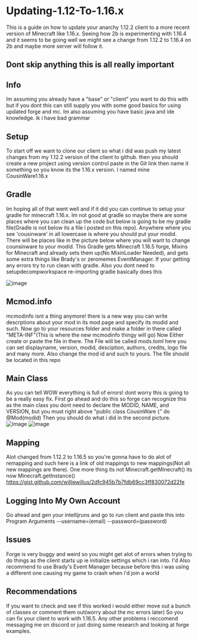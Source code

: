 # Updating-1.12-To-1.16.x
This is a guide on how to update your anarchy 1.12.2 client to a more recent version of Minecraft like 1.16.x. Seeing how 2b is experimenting with 1.16.4 and it seems to be going well we might see a change from 1.12.2 to 1.16.4 on 2b and maybe more server will follow it. 

## Dont skip anything this is all really important

## Info
Im assuming you already have a "base" or "client" you want to do this with but if you dont this can still supply you with some good basics for using updated forge and mc. Im also assuming you have basic java and ide knowledge. ik i have bad grammar 


## Setup
To start off we want to clone our client so what i did was push my latest changes from my 1.12.2 version of the client to github. then you should create a new project using version control paste in the Git link then name it something so you know its the 1.16.x version. I named mine CousinWare1.16.x


## Gradle
Im hoping all of that went well and if it did you can continue to setup your gradle for minecraft 1.16.x. Im not good at gradle so maybe there are some places where you can clean up the code but below is going to be my gradle file(Gradle is not below its a file i posted on this repo). Anywhere where you see 'cousinware' in all lowercase is where you should put your modid. There will be places like in the picture below where you will want to change counsinware to your modid. This Gradle gets Minecraft 1.16.5 forge, Mixins for Minecraft and already sets them up(No MixinLoader Needed), and gets some extra things like Brady's or zeromemes EventManager. If your getting any errors try to run clean with gradle. Also you dont need to setupdecompworkspace re-importing gradle basically does this

![image](https://user-images.githubusercontent.com/56898064/111018614-7dd30a00-837f-11eb-9af6-7a176f9308ce.png)

## Mcmod.info
mcmodinfo isnt a thing anymore! there is a new way you can write descrptions about your mod in its mod page and specify its modid and such. Now go to your resources folder and make a folder in there called "META-INF"(This is where the new mcmodinfo thingy will go) Now Either create or paste the file in there. The File will be called mods.toml here you can set displayname, version, modid, desciption, authors, credits, logo file and many more. Also change the mod id and such to yours. The file should be located in this repo

## Main Class
As you can tell WOW everything is full of errors! dont worry this is going to be a really easy fix. First go ahead and do this so forge can recognize this as the main class you dont need to declare the MODID, NAME, and VERSION, but you must right above "public class CousinWare {" do @Mod(modid) Then you should do what i did in the second picture.
![image](https://user-images.githubusercontent.com/56898064/111018907-89bfcb80-8381-11eb-8225-4f8a86fbf739.png)
![image](https://user-images.githubusercontent.com/56898064/111019040-4ca80900-8382-11eb-8d5a-17b25cb0613f.png)

## Mapping
Alot changed from 1.12.2 to 1.16.5 so you're gonna have to do alot of remapping and such here is a link of old mappings to new mappings(Not all new mappings are there).
One more thing its not Minecraft.getMinecraft() its now Minecraft.getInstance()
https://gist.github.com/williewillus/2dfc945b7b7fdb69cc3ff830072d22fe

## Logging Into My Own Account
Go ahead and gen your intellijruns and go to run client and paste this into Program Arguments --username=(email) --password=(password)

## Issues
Forge is very buggy and weird so you might get alot of errors when trying to do things as the client starts up ie initialize settings which i ran into. I'd Also recommend to use Brady's Event Manager because before this i was using a different one causing my game to crash when i'd join a world

## Recommendations
If you want to check and see if this worked i would either move out a bunch of classes or comment them out(worry about the mc errors later) So you can fix your client to work with 1.16.5. Any other problems i reccomend messaging me on discord or just doing some research and looking at forge examples.
